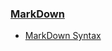 ### [MarkDown](https://github.com/sieunp06/TIL/tree/main/MARKDOWN)
- [MarkDown Syntax](https://github.com/sieunp06/TIL/blob/main/MARKDOWN/Basic-MarkDown-Syntax.md)